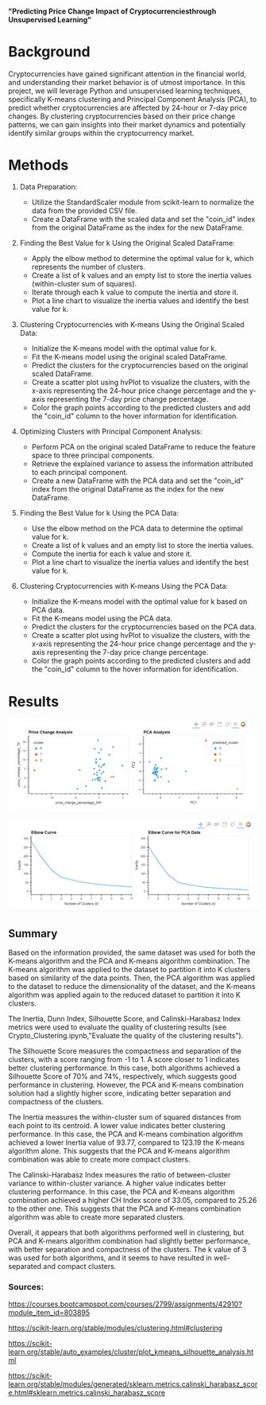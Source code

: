 
#### "Predicting Price Change Impact of Cryptocurrenciesthrough Unsupervised Learning"



# Background

Cryptocurrencies have gained significant attention in the financial world, and understanding their market behavior is of utmost importance. In this project, we will leverage Python and unsupervised learning techniques, specifically K-means clustering and Principal Component Analysis (PCA), to predict whether cryptocurrencies are affected by 24-hour or 7-day price changes. By clustering cryptocurrencies based on their price change patterns, we can gain insights into their market dynamics and potentially identify similar groups within the cryptocurrency market.

# Methods

1. Data Preparation:
   - Utilize the StandardScaler module from scikit-learn to normalize the data from the provided CSV file.
   - Create a DataFrame with the scaled data and set the "coin_id" index from the original DataFrame as the index for the new DataFrame.

2. Finding the Best Value for k Using the Original Scaled DataFrame:
   - Apply the elbow method to determine the optimal value for k, which represents the number of clusters.
   - Create a list of k values and an empty list to store the inertia values (within-cluster sum of squares).
   - Iterate through each k value to compute the inertia and store it.
   - Plot a line chart to visualize the inertia values and identify the best value for k.

3. Clustering Cryptocurrencies with K-means Using the Original Scaled Data:
   - Initialize the K-means model with the optimal value for k.
   - Fit the K-means model using the original scaled DataFrame.
   - Predict the clusters for the cryptocurrencies based on the original scaled DataFrame.
   - Create a scatter plot using hvPlot to visualize the clusters, with the x-axis representing the 24-hour price change percentage and the y-axis representing the 7-day price change percentage.
   - Color the graph points according to the predicted clusters and add the "coin_id" column to the hover information for identification.

4. Optimizing Clusters with Principal Component Analysis:
   - Perform PCA on the original scaled DataFrame to reduce the feature space to three principal components.
   - Retrieve the explained variance to assess the information attributed to each principal component.
   - Create a new DataFrame with the PCA data and set the "coin_id" index from the original DataFrame as the index for the new DataFrame.

5. Finding the Best Value for k Using the PCA Data:
   - Use the elbow method on the PCA data to determine the optimal value for k.
   - Create a list of k values and an empty list to store the inertia values.
   - Compute the inertia for each k value and store it.
   - Plot a line chart to visualize the inertia values and identify the best value for k.

6. Clustering Cryptocurrencies with K-means Using the PCA Data:
   - Initialize the K-means model with the optimal value for k based on PCA data.
   - Fit the K-means model using the PCA data.
   - Predict the clusters for the cryptocurrencies based on the PCA data.
   - Create a scatter plot using hvPlot to visualize the clusters, with the x-axis representing the 24-hour price change percentage and the y-axis representing the 7-day price change percentage.
   - Color the graph points according to the predicted clusters and add the "coin_id" column to the hover information for identification.


# Results


![Alt text](Images/clustering_comparison.png)



![Alt text](Images/elbows_comparison.png)




## Summary


Based on the information provided, the same dataset was used for both the K-means algorithm and the PCA and K-means algorithm combination. The K-means algorithm was applied to the dataset to partition it into K clusters based on similarity of the data points. Then, the PCA algorithm was applied to the dataset to reduce the dimensionality of the dataset, and the K-means algorithm was applied again to the reduced dataset to partition it into K clusters.


The Inertia, Dunn Index, Silhouette Score, and Calinski-Harabasz Index  metrics were used to evaluate the quality of clustering results (see Crypto_Clustering.ipynb,"Evaluate the quality of the clustering results").

The Silhouette Score measures the compactness and separation of the clusters, with a score ranging from -1 to 1. A score closer to 1 indicates better clustering performance. In this case, both algorithms achieved a Silhouette Score of 70% and 74%, respectively, which suggests good performance in clustering. However, the PCA and K-means combination solution had a slightly higher score, indicating better separation and compactness of the clusters.

The Inertia measures the within-cluster sum of squared distances from each point to its centroid. A lower value indicates better clustering performance. In this case, the PCA and K-means combination algorithm achieved a lower Inertia value of 93.77, compared to 123.19 the K-means algorithm alone. This suggests that the PCA and K-means algorithm combination was able to create more compact clusters.

The Calinski-Harabasz Index measures the ratio of between-cluster variance to within-cluster variance. A higher value indicates better clustering performance. In this case, the PCA and K-means algorithm combination achieved a higher CH Index score of 33.05, compared to 25.26 to the other one. This suggests that the PCA and K-means combination algorithm was able to create more separated clusters.

Overall, it appears that both algorithms performed well in clustering, but PCA and K-means algorithm combination had slightly better performance, with better separation and compactness of the clusters. The k value of 3 was used for both algorithms, and it seems to have resulted in well-separated and compact clusters.




### Sources:

https://courses.bootcampspot.com/courses/2799/assignments/42910?module_item_id=803895

https://scikit-learn.org/stable/modules/clustering.html#clustering

https://scikit-learn.org/stable/auto_examples/cluster/plot_kmeans_silhouette_analysis.html

https://scikit-learn.org/stable/modules/generated/sklearn.metrics.calinski_harabasz_score.html#sklearn.metrics.calinski_harabasz_score


